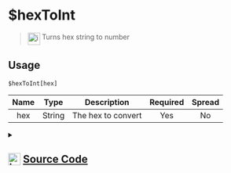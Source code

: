 # $hexToInt
> <img align="top" src="https://upload.wikimedia.org/wikipedia/commons/thumb/e/e4/Infobox_info_icon.svg/160px-Infobox_info_icon.svg.png?20150409153300" alt="image" width="25" height="auto"> Turns hex string to number
## Usage
```
$hexToInt[hex]
```
| Name | Type | Description | Required | Spread
| :---: | :---: | :---: | :---: | :---: |
hex | String | The hex to convert | Yes | No
<details>
<summary>
    
## <img align="top" src="https://cdn4.iconfinder.com/data/icons/iconsimple-logotypes/512/github-512.png" alt="image" width="25" height="auto">  [Source Code](https://github.com/tryforge/ForgeScript-V2/blob/main/src/native/hexToInt.ts)
    
</summary>
    
```ts
import { hex2int } from "../functions/hex"
import { ArgType, NativeFunction, Return } from "../structures"

export default new NativeFunction({
    name: "$hexToInt",
    version: "1.2.0",
    brackets: true,
    description: "Turns hex string to number",
    unwrap: true,
    args: [
        {
            name: "hex",
            description: "The hex to convert",
            rest: false,
            required: true,
            type: ArgType.String
        }
    ],
    execute(ctx, [ hex ]) {
        return Return.success(hex2int(hex))
    },
})
```
    
</details>